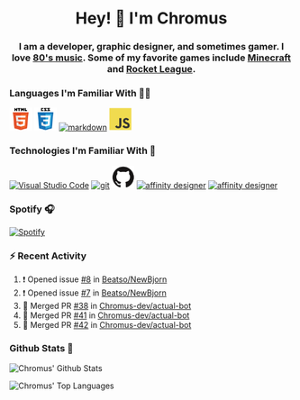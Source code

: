<!-- My Links/Socials -->
[stats]: https://github.com/anuraghazra/github-readme-stats
[vanillaextract]: https://discord.io/vanillaextract
[website]: https://chromus.tk
[youtube]: https://www.youtube.com/channel/UCF9UXPuVNxAqHAdK1O-xI-w
[spotify]: https://open.spotify.com/user/csf5ivmzarxnrbpfi18vbe4id


<!-- Languages -->
[html]: https://en.wikipedia.org/wiki/HTML
[css]: https://en.wikipedia.org/wiki/CSS
[markdown]: https://www.markdownguide.org/
[javascript]: https://en.wikipedia.org/wiki/JavaScript

<!-- Tools -->
[vscode]: https://code.visualstudio.com/
[github]: https://www.github.com/
[git]: https://git-scm.com/
[afdesigner]: https://affinity.serif.com/en-us/designer/
[afphoto]: https://affinity.serif.com/en-us/photo/

<!-- Title -->
<h1 align="center">Hey! 👋 I'm Chromus</h1>
<h3 align="center">I am a developer, graphic designer, and sometimes gamer. I love <a href="https://open.spotify.com/playlist/77T2I0mzFFVkxjNfcvF1Nd?si=IwBJ0lHJSImBThk20KdjBA">80's music</a>. Some of my favorite games include <a href="https://www.minecraft.net/">Minecraft</a> and <a href="https://rocketleague.com">Rocket League</a>.</h3>

### Languages I'm Familiar With 👨‍💻
[<img src="https://raw.githubusercontent.com/devicons/devicon/master/icons/html5/html5-original-wordmark.svg" alt="html5" width="40" height="40"/>][html]
[<img src="https://raw.githubusercontent.com/devicons/devicon/master/icons/css3/css3-original-wordmark.svg" alt="css3" width="40" height="40"/>][css]
[<img src="https://cdn.onlinewebfonts.com/svg/img_2398.svg" alt="markdown" width="40" height="40"/>][markdown]
[<img src="https://raw.githubusercontent.com/devicons/devicon/master/icons/javascript/javascript-original.svg" alt="javascript" width="40" height="40"/>][javascript]

### Technologies I'm Familiar With 🔧
[<img src="https://upload.wikimedia.org/wikipedia/commons/thumb/9/9a/Visual_Studio_Code_1.35_icon.svg/1024px-Visual_Studio_Code_1.35_icon.svg.png" alt="Visual Studio Code" width="40" height="40"/>][vscode]
[<img src="https://www.vectorlogo.zone/logos/git-scm/git-scm-icon.svg" alt="git" width="40" height="40"/>][git]
[<img src="https://raw.githubusercontent.com/devicons/devicon/master/icons/github/github-original.svg" alt="github" width="40" height="40"/>][github]
[<img src="https://upload.wikimedia.org/wikipedia/commons/9/9e/Affinity_designer_icon_2019.png" alt="affinity designer" width="40" height="40"/>][afdesigner]
[<img src="https://upload.wikimedia.org/wikipedia/commons/9/9c/Affinity_Photo_icon.png" alt="affinity designer" width="40" height="40"/>][afphoto]

### Spotify 🎧
[![Spotify](https://novatorem-b1zrxxjw6.vercel.app/api/spotify)](https://open.spotify.com/user/csf5ivmzarxnrbpfi18vbe4id)

### :zap: Recent Activity
<!--START_SECTION:activity-->
1. ❗️ Opened issue [#8](https://github.com/Beatso/NewBjorn/issues/8) in [Beatso/NewBjorn](https://github.com/Beatso/NewBjorn)
2. ❗️ Opened issue [#7](https://github.com/Beatso/NewBjorn/issues/7) in [Beatso/NewBjorn](https://github.com/Beatso/NewBjorn)
3. 🎉 Merged PR [#38](https://github.com/Chromus-dev/actual-bot/pull/38) in [Chromus-dev/actual-bot](https://github.com/Chromus-dev/actual-bot)
4. 🎉 Merged PR [#41](https://github.com/Chromus-dev/actual-bot/pull/41) in [Chromus-dev/actual-bot](https://github.com/Chromus-dev/actual-bot)
5. 🎉 Merged PR [#42](https://github.com/Chromus-dev/actual-bot/pull/42) in [Chromus-dev/actual-bot](https://github.com/Chromus-dev/actual-bot)
<!--END_SECTION:activity-->

### Github Stats 📄
![Chromus' Github Stats](https://github-readme-stats.vercel.app/api?username=Chromus-dev&theme=vue&count_private=true&show_icons=true)

![Chromus' Top Languages](https://github-readme-stats.vercel.app/api/top-langs/?username=Chromus-dev&layout=compact&theme=vue)

